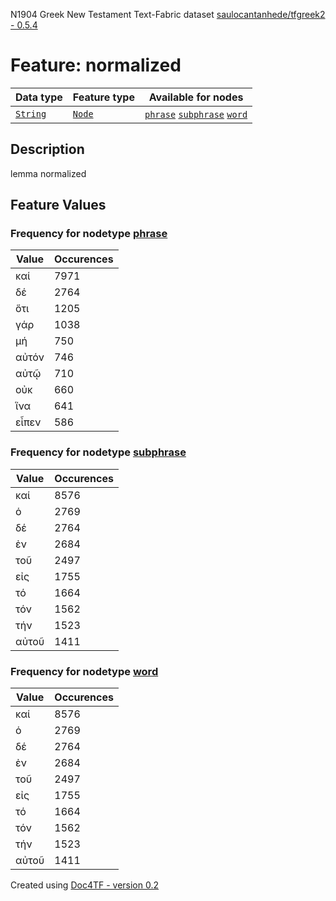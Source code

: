 N1904 Greek New Testament Text-Fabric dataset [saulocantanhede/tfgreek2 - 0.5.4](https://github.com/saulocantanhede/tfgreek2)
# Feature: normalized
Data type|Feature type|Available for nodes
---|---|---
[`String`](featurebydatatype.md#string)|[`Node`](featurebytype.md#node)| [`phrase`](featurebynodetype.md#phrase)  [`subphrase`](featurebynodetype.md#subphrase)  [`word`](featurebynodetype.md#word) 
## Description
lemma normalized
## Feature Values
### Frequency for nodetype [phrase](featurebynodetype.md#phrase)
Value|Occurences
---|---
καί|7971
δέ|2764
ὅτι|1205
γάρ|1038
μή|750
αὐτόν|746
αὐτῷ|710
οὐκ|660
ἵνα|641
εἶπεν|586
### Frequency for nodetype [subphrase](featurebynodetype.md#subphrase)
Value|Occurences
---|---
καί|8576
ὁ|2769
δέ|2764
ἐν|2684
τοῦ|2497
εἰς|1755
τό|1664
τόν|1562
τήν|1523
αὐτοῦ|1411
### Frequency for nodetype [word](featurebynodetype.md#word)
Value|Occurences
---|---
καί|8576
ὁ|2769
δέ|2764
ἐν|2684
τοῦ|2497
εἰς|1755
τό|1664
τόν|1562
τήν|1523
αὐτοῦ|1411
 

Created using [Doc4TF - version 0.2](https://github.com/tonyjurg/Doc4TF) 